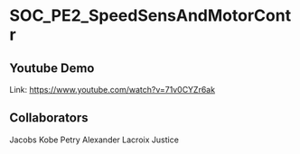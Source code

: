 # SOC_PE2_SpeedSensAndMotorContr

## Youtube Demo

Link: https://www.youtube.com/watch?v=71v0CYZr6ak

## Collaborators

Jacobs Kobe
Petry Alexander
Lacroix Justice
